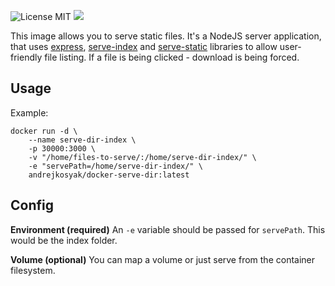 ![License MIT](https://img.shields.io/badge/license-MIT-blue.svg)
[![](https://img.shields.io/docker/pulls/andrejkosyak/docker-serve-dir.svg)](https://hub.docker.com/r/andrejkosyak/docker-serve-dir 'DockerHub')


This image allows you to serve static files. It's a NodeJS server application,
that uses [express](https://github.com/expressjs/express), [serve-index](https://github.com/expressjs/serve-index) and [serve-static](https://github.com/expressjs/serve-static) libraries to allow user-friendly
file listing. If a file is being clicked - download is being forced.

## Usage

Example:

```
docker run -d \
    --name serve-dir-index \
    -p 30000:3000 \
    -v "/home/files-to-serve/:/home/serve-dir-index/" \
    -e "servePath=/home/serve-dir-index/" \
    andrejkosyak/docker-serve-dir:latest
```

## Config

**Environment (required)**
An `-e` variable should be passed for `servePath`. This would be the index folder.

**Volume (optional)**
You can map a volume or just serve from the container filesystem.
